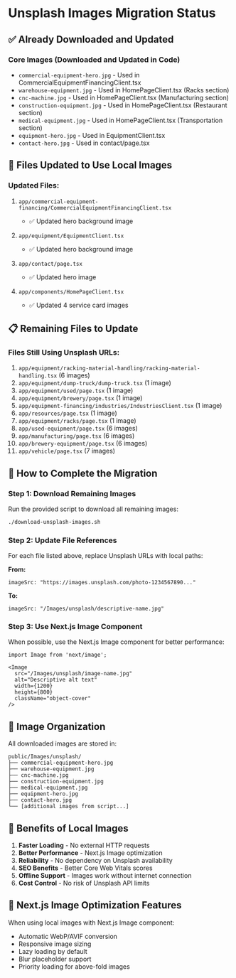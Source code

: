 # Unsplash Images Migration Status

## ✅ **Already Downloaded and Updated**

### Core Images (Downloaded and Updated in Code)
- `commercial-equipment-hero.jpg` - Used in CommercialEquipmentFinancingClient.tsx
- `warehouse-equipment.jpg` - Used in HomePageClient.tsx (Racks section)
- `cnc-machine.jpg` - Used in HomePageClient.tsx (Manufacturing section)
- `construction-equipment.jpg` - Used in HomePageClient.tsx (Restaurant section)
- `medical-equipment.jpg` - Used in HomePageClient.tsx (Transportation section)
- `equipment-hero.jpg` - Used in EquipmentClient.tsx
- `contact-hero.jpg` - Used in contact/page.tsx

## 🔄 **Files Updated to Use Local Images**

### Updated Files:
1. `app/commercial-equipment-financing/CommercialEquipmentFinancingClient.tsx`
   - ✅ Updated hero background image

2. `app/equipment/EquipmentClient.tsx`
   - ✅ Updated hero background image

3. `app/contact/page.tsx`
   - ✅ Updated hero image

4. `app/components/HomePageClient.tsx`
   - ✅ Updated 4 service card images

## 📋 **Remaining Files to Update**

### Files Still Using Unsplash URLs:
1. `app/equipment/racking-material-handling/racking-material-handling.tsx` (6 images)
2. `app/equipment/dump-truck/dump-truck.tsx` (1 image)
3. `app/equipment/used/page.tsx` (1 image)
4. `app/equipment/brewery/page.tsx` (1 image)
5. `app/equipment-financing/industries/IndustriesClient.tsx` (1 image)
6. `app/resources/page.tsx` (1 image)
7. `app/equipment/racks/page.tsx` (1 image)
8. `app/used-equipment/page.tsx` (6 images)
9. `app/manufacturing/page.tsx` (6 images)
10. `app/brewery-equipment/page.tsx` (6 images)
11. `app/vehicle/page.tsx` (7 images)

## 🚀 **How to Complete the Migration**

### Step 1: Download Remaining Images
Run the provided script to download all remaining images:
```bash
./download-unsplash-images.sh
```

### Step 2: Update File References
For each file listed above, replace Unsplash URLs with local paths:

**From:**
```tsx
imageSrc: "https://images.unsplash.com/photo-1234567890..."
```

**To:**
```tsx
imageSrc: "/Images/unsplash/descriptive-name.jpg"
```

### Step 3: Use Next.js Image Component
When possible, use the Next.js Image component for better performance:

```tsx
import Image from 'next/image';

<Image 
  src="/Images/unsplash/image-name.jpg"
  alt="Descriptive alt text"
  width={1200}
  height={800}
  className="object-cover"
/>
```

## 📁 **Image Organization**

All downloaded images are stored in:
```
public/Images/unsplash/
├── commercial-equipment-hero.jpg
├── warehouse-equipment.jpg
├── cnc-machine.jpg
├── construction-equipment.jpg
├── medical-equipment.jpg
├── equipment-hero.jpg
├── contact-hero.jpg
└── [additional images from script...]
```

## 🎯 **Benefits of Local Images**

1. **Faster Loading** - No external HTTP requests
2. **Better Performance** - Next.js Image optimization
3. **Reliability** - No dependency on Unsplash availability
4. **SEO Benefits** - Better Core Web Vitals scores
5. **Offline Support** - Images work without internet connection
6. **Cost Control** - No risk of Unsplash API limits

## 🔧 **Next.js Image Optimization Features**

When using local images with Next.js Image component:
- Automatic WebP/AVIF conversion
- Responsive image sizing
- Lazy loading by default
- Blur placeholder support
- Priority loading for above-fold images
